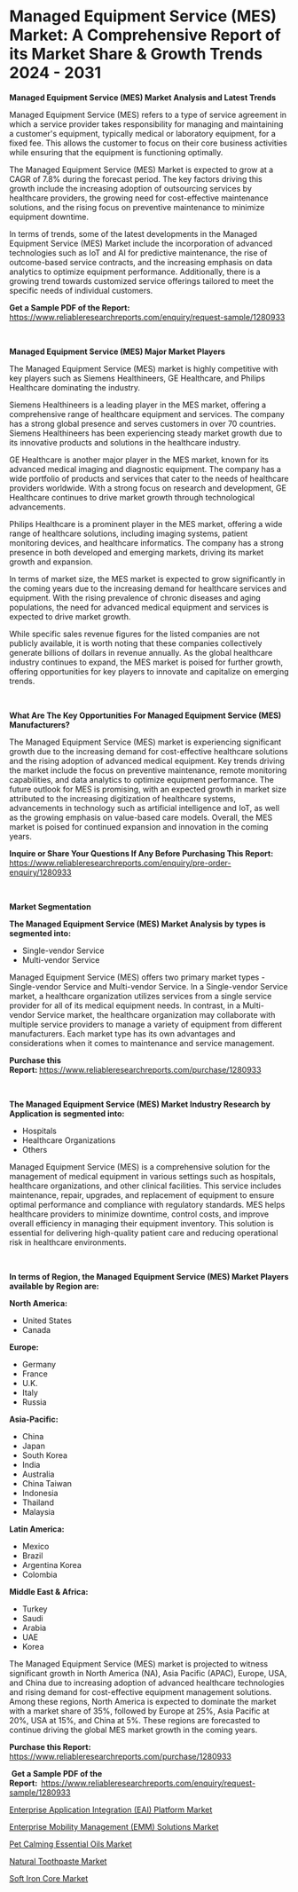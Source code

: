 <p><h1>Managed Equipment Service (MES) Market: A Comprehensive Report of its Market Share & Growth Trends 2024 - 2031</h1></p><p><strong>Managed Equipment Service (MES) Market Analysis and Latest Trends</strong></p>
<p><p>Managed Equipment Service (MES) refers to a type of service agreement in which a service provider takes responsibility for managing and maintaining a customer's equipment, typically medical or laboratory equipment, for a fixed fee. This allows the customer to focus on their core business activities while ensuring that the equipment is functioning optimally.</p><p>The Managed Equipment Service (MES) Market is expected to grow at a CAGR of 7.8% during the forecast period. The key factors driving this growth include the increasing adoption of outsourcing services by healthcare providers, the growing need for cost-effective maintenance solutions, and the rising focus on preventive maintenance to minimize equipment downtime.</p><p>In terms of trends, some of the latest developments in the Managed Equipment Service (MES) Market include the incorporation of advanced technologies such as IoT and AI for predictive maintenance, the rise of outcome-based service contracts, and the increasing emphasis on data analytics to optimize equipment performance. Additionally, there is a growing trend towards customized service offerings tailored to meet the specific needs of individual customers.</p></p>
<p><strong>Get a Sample PDF of the Report:&nbsp;</strong> <a href="https://www.reliableresearchreports.com/enquiry/request-sample/1280933">https://www.reliableresearchreports.com/enquiry/request-sample/1280933</a></p>
<p>&nbsp;</p>
<p><strong>Managed Equipment Service (MES) Major Market Players</strong></p>
<p><p>The Managed Equipment Service (MES) market is highly competitive with key players such as Siemens Healthineers, GE Healthcare, and Philips Healthcare dominating the industry. </p><p>Siemens Healthineers is a leading player in the MES market, offering a comprehensive range of healthcare equipment and services. The company has a strong global presence and serves customers in over 70 countries. Siemens Healthineers has been experiencing steady market growth due to its innovative products and solutions in the healthcare industry.</p><p>GE Healthcare is another major player in the MES market, known for its advanced medical imaging and diagnostic equipment. The company has a wide portfolio of products and services that cater to the needs of healthcare providers worldwide. With a strong focus on research and development, GE Healthcare continues to drive market growth through technological advancements.</p><p>Philips Healthcare is a prominent player in the MES market, offering a wide range of healthcare solutions, including imaging systems, patient monitoring devices, and healthcare informatics. The company has a strong presence in both developed and emerging markets, driving its market growth and expansion.</p><p>In terms of market size, the MES market is expected to grow significantly in the coming years due to the increasing demand for healthcare services and equipment. With the rising prevalence of chronic diseases and aging populations, the need for advanced medical equipment and services is expected to drive market growth.</p><p>While specific sales revenue figures for the listed companies are not publicly available, it is worth noting that these companies collectively generate billions of dollars in revenue annually. As the global healthcare industry continues to expand, the MES market is poised for further growth, offering opportunities for key players to innovate and capitalize on emerging trends.</p></p>
<p>&nbsp;</p>
<p><strong>What Are The Key Opportunities For Managed Equipment Service (MES) Manufacturers?</strong></p>
<p><p>The Managed Equipment Service (MES) market is experiencing significant growth due to the increasing demand for cost-effective healthcare solutions and the rising adoption of advanced medical equipment. Key trends driving the market include the focus on preventive maintenance, remote monitoring capabilities, and data analytics to optimize equipment performance. The future outlook for MES is promising, with an expected growth in market size attributed to the increasing digitization of healthcare systems, advancements in technology such as artificial intelligence and IoT, as well as the growing emphasis on value-based care models. Overall, the MES market is poised for continued expansion and innovation in the coming years.</p></p>
<p><strong>Inquire or Share Your Questions If Any Before Purchasing This Report:</strong> <a href="https://www.reliableresearchreports.com/enquiry/pre-order-enquiry/1280933">https://www.reliableresearchreports.com/enquiry/pre-order-enquiry/1280933</a></p>
<p>&nbsp;</p>
<p><strong>Market Segmentation</strong></p>
<p><strong>The Managed Equipment Service (MES) Market Analysis by types is segmented into:</strong></p>
<p><ul><li>Single-vendor Service</li><li>Multi-vendor Service</li></ul></p>
<p><p>Managed Equipment Service (MES) offers two primary market types - Single-vendor Service and Multi-vendor Service. In a Single-vendor Service market, a healthcare organization utilizes services from a single service provider for all of its medical equipment needs. In contrast, in a Multi-vendor Service market, the healthcare organization may collaborate with multiple service providers to manage a variety of equipment from different manufacturers. Each market type has its own advantages and considerations when it comes to maintenance and service management.</p></p>
<p><strong>Purchase this Report:&nbsp;</strong><a href="https://www.reliableresearchreports.com/purchase/1280933">https://www.reliableresearchreports.com/purchase/1280933</a></p>
<p>&nbsp;</p>
<p><strong>The Managed Equipment Service (MES) Market Industry Research by Application is segmented into:</strong></p>
<p><ul><li>Hospitals</li><li>Healthcare Organizations</li><li>Others</li></ul></p>
<p><p>Managed Equipment Service (MES) is a comprehensive solution for the management of medical equipment in various settings such as hospitals, healthcare organizations, and other clinical facilities. This service includes maintenance, repair, upgrades, and replacement of equipment to ensure optimal performance and compliance with regulatory standards. MES helps healthcare providers to minimize downtime, control costs, and improve overall efficiency in managing their equipment inventory. This solution is essential for delivering high-quality patient care and reducing operational risk in healthcare environments.</p></p>
<p>&nbsp;</p>
<p><strong>In terms of Region, the Managed Equipment Service (MES) Market Players available by Region are:</strong></p>
<p>
    <p> <strong> North America: </strong>
        <ul>
            <li>United States</li>
            <li>Canada</li>
        </ul>
        </p> 
    <p> <strong> Europe: </strong>
        <ul>
            <li>Germany</li>
            <li>France</li>
            <li>U.K.</li>
            <li>Italy</li>
            <li>Russia</li>
        </ul>
        </p> 
    <p> <strong> Asia-Pacific: </strong>
        <ul>
            <li>China</li>
            <li>Japan</li>
            <li>South Korea</li>
            <li>India</li>
            <li>Australia</li>
            <li>China Taiwan</li>
            <li>Indonesia</li>
            <li>Thailand</li>
            <li>Malaysia</li>
        </ul>
        </p> 
    <p> <strong> Latin America: </strong>
        <ul>
            <li>Mexico</li>
            <li>Brazil</li>
            <li>Argentina Korea</li>
            <li>Colombia</li>
        </ul>
        </p> 
    <p> <strong> Middle East & Africa: </strong>
        <ul>
            <li>Turkey</li>
            <li>Saudi</li>
            <li>Arabia</li>
            <li>UAE</li>
            <li>Korea</li>
        </ul>
    </p>
    </p>
<p><p>The Managed Equipment Service (MES) market is projected to witness significant growth in North America (NA), Asia Pacific (APAC), Europe, USA, and China due to increasing adoption of advanced healthcare technologies and rising demand for cost-effective equipment management solutions. Among these regions, North America is expected to dominate the market with a market share of 35%, followed by Europe at 25%, Asia Pacific at 20%, USA at 15%, and China at 5%. These regions are forecasted to continue driving the global MES market growth in the coming years.</p></p>
<p><strong>Purchase this Report: </strong><a href="https://www.reliableresearchreports.com/purchase/1280933">https://www.reliableresearchreports.com/purchase/1280933</a></p>
<p>&nbsp;<strong>Get a Sample PDF of the Report:&nbsp;&nbsp;</strong><a href="https://www.reliableresearchreports.com/enquiry/request-sample/1280933">https://www.reliableresearchreports.com/enquiry/request-sample/1280933</a></p>
<p><strong></strong></p>
<p><p><a href="https://github.com/tamvrosiya/Market-Research-Report-List-2/blob/main/enterprise-application-integration-eai-platform-market.md">Enterprise Application Integration (EAI) Platform Market</a></p><p><a href="https://github.com/pizolina/Market-Research-Report-List-3/blob/main/enterprise-mobility-management-emm-solutions-market.md">Enterprise Mobility Management (EMM) Solutions Market</a></p><p><a href="https://medium.com/@karenglover656/pet-calming-essential-oils-market-report-reveals-the-latest-trends-and-growth-opportunities-of-this-fb45929df0f8">Pet Calming Essential Oils Market</a></p><p><a href="https://medium.com/@karenglover656/natural-toothpaste-market-outlook-industry-overview-and-forecast-2024-to-2031-b02de5ebd699">Natural Toothpaste Market</a></p><p><a href="https://medium.com/@ryanberry44f/decoding-soft-iron-core-market-metrics-market-share-trends-and-growth-patterns-25cd6eafb7d3">Soft Iron Core Market</a></p></p>